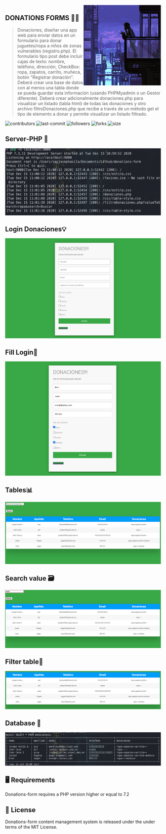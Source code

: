 <img src="https://github.com/eljosephavila123/donations-form/blob/master/img/logo.gif?raw=true" align="right" width="250" height="260"/>


## DONATIONS FORMS 🚀🚀
>Donaciones, diseñar una app web para enviar datos en un formulario para donar juguetes/ropa a niños de zonas vulnerables (registro.php). El formulario tipo post debe incluir cajas de texto: nombre, teléfono, dirección, CheckBox: ropa, zapatos, carrito, muñeca, botón "Registrar donación". Deberá crear una base de datos con al menos una tabla donde se pueda guardar esta información (usando PHPMyadmin o un Gestor diferente). Deberá crear adicionalmente donaciones.php para visualizar un listado (tabla html) de todas las donaciones y otro archivo filtroDonaciones.php que recibe a través de un método get el tipo de elemento a donar y permite visualizar un listado filtrado.

![contributors](https://img.shields.io/github/contributors/eljosephavila123/donations-form) 
![last-commit](https://img.shields.io/github/last-commit/eljosephavila123/donations-form) 
![followers](https://img.shields.io/github/followers/eljosephavila123?style=social ) 
![forks](https://img.shields.io/github/forks/eljosephavila123/donations-form?style=social)
![size](https://img.shields.io/github/repo-size/eljosephavila123/donations-form)

## Server-PHP 📡

![server](https://github.com/eljosephavila123/donations-form/blob/master/img/app-screen/server.png?raw=true)


## Login Donaciones💡
![donaciones-login](https://github.com/eljosephavila123/donations-form/blob/master/img/app-screen/login.png?raw=true)

## Fill Login🎉

![fill-login](https://github.com/eljosephavila123/donations-form/blob/master/img/app-screen/fill-login.png?raw=true)

## Tables📊

![tables](https://github.com/eljosephavila123/donations-form/blob/master/img/app-screen/table.png?raw=true)

## Search value 🗃

![search-value](https://github.com/eljosephavila123/donations-form/blob/master/img/app-screen/search-table.png?raw=true)

## Filter table📁

![filter](https://github.com/eljosephavila123/donations-form/blob/master/img/app-screen/filter.png?raw=true)

## Database 🧲

![database](https://github.com/eljosephavila123/donations-form/blob/master/img/app-screen/database.png?raw=true)

## 🖥 Requirements
Donations-form requires a PHP version higher or equal to 7.2

## 📘 License 

Donations-form content management system is released under the under terms of the MIT License.
